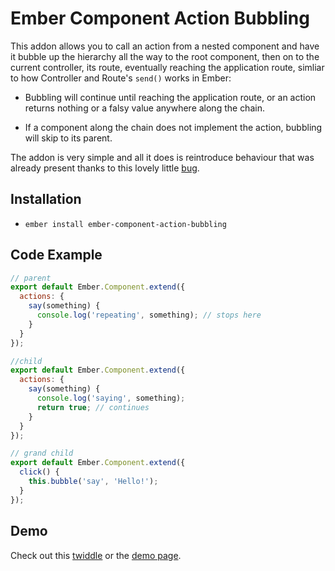 # Ember Component Action Bubbling

This addon allows you to call an action from a nested component
and have it bubble up the hierarchy all the way to the root component, then
on to the current controller, its route, eventually reaching the application
route, simliar to how Controller and Route's `send()` works in Ember:

* Bubbling will continue until reaching the application route, or an action
returns nothing or a falsy value anywhere along the chain.

* If a component along the chain does not implement the action, bubbling will
skip to its parent.

The addon is very simple and all it does is reintroduce behaviour that was
already present thanks to this lovely little
[bug](https://github.com/emberjs/ember.js/issues/14275).

## Installation

* `ember install ember-component-action-bubbling`

## Code Example

```js
// parent
export default Ember.Component.extend({
  actions: {
    say(something) {
      console.log('repeating', something); // stops here
    }
  }
});

//child
export default Ember.Component.extend({
  actions: {
    say(something) {
      console.log('saying', something);
      return true; // continues
    }
  }
});

// grand child
export default Ember.Component.extend({
  click() {
    this.bubble('say', 'Hello!');
  }
});
```

## Demo

Check out this [twiddle](https://ember-twiddle.com/bad336b20fad4008b2e49ed8a656605a) or
the [demo page](https://rhyek.github.io/ember-component-action-bubbling/).